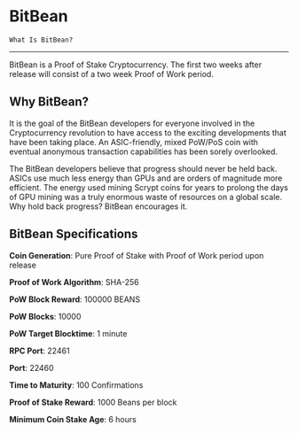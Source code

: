 
BitBean
============================


    What Is BitBean? 
----------------------------

BitBean is a Proof of Stake Cryptocurrency. The first two weeks after release will consist of a two week Proof of Work period.

Why BitBean?
--------------------------

It is the goal of the BitBean developers for everyone involved in the Cryptocurrency revolution to have access to the exciting developments that have been taking place. An ASIC-friendly, mixed PoW/PoS coin with eventual anonymous transaction capabilities has been sorely overlooked.

The BitBean developers believe that progress should never be held back. ASICs use much less energy than GPUs and are orders of magnitude more efficient. The energy used mining Scrypt coins for years to prolong the days of GPU mining was a truly enormous waste of resources on a global scale. Why hold back progress? BitBean encourages it.

BitBean Specifications
--------------------------

**Coin Generation**: Pure Proof of Stake with Proof of Work period upon release

**Proof of Work Algorithm**: SHA-256

**PoW Block Reward**: 100000 BEANS

**PoW Blocks**: 10000
                          
**PoW Target Blocktime**: 1 minute

**RPC Port**: 22461

**Port**: 22460

**Time to Maturity**: 100 Confirmations

**Proof of Stake Reward**: 1000 Beans per block

**Minimum Coin Stake Age**: 6 hours

